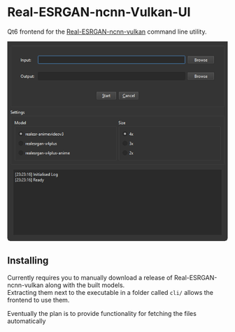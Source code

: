 # Real-ESRGAN-ncnn-Vulkan-UI

Qt6 frontend for the [Real-ESRGAN-ncnn-vulkan](https://github.com/xinntao/Real-ESRGAN-ncnn-vulkan) command line utility.

![Image of the UI](media/preview.png)

## Installing
Currently requires you to manually download a release of Real-ESRGAN-ncnn-vulkan along with the built models.  
Extracting them next to the executable in a folder called `cli/` allows the frontend to use them.

Eventually the plan is to provide functionality for fetching the files automatically